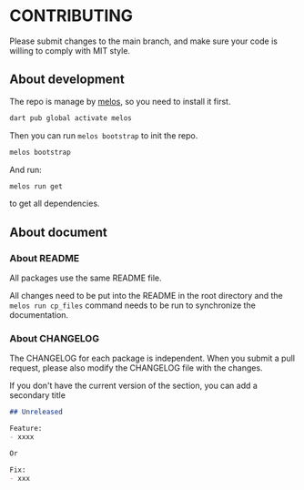 # CONTRIBUTING

Please submit changes to the main branch, and make sure your code is willing to comply with MIT style.

## About development

The repo is manage by [melos][], so you need to install it first.

```bash
dart pub global activate melos
```

Then you can run `melos bootstrap` to init the repo.

```bash
melos bootstrap
```

And run:

```bash
melos run get
```

to get all dependencies.

[melos]: https://melos.invertase.dev

## About document

### About README

All packages use the same README file.

All changes need to be put into the README in the root directory and the `melos run cp_files` command needs to be run to synchronize the documentation.

### About CHANGELOG

The CHANGELOG for each package is independent.
When you submit a pull request, please also modify the CHANGELOG file with the changes.

If you don't have the current version of the section, you can add a secondary title

```md
## Unreleased

Feature:
- xxxx

Or 

Fix:
- xxx
```
